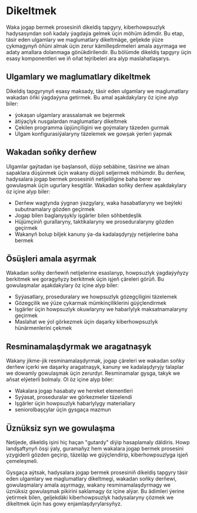# Dikeltmek

Waka jogap bermek prosesiniň dikeldiş tapgyry, kiberhowpsuzlyk hadysasyndan soň kadaly ýagdaýa gelmek üçin möhüm ädimdir. Bu etap, täsir eden ulgamlary we maglumatlary dikeltmäge, geljekde ýüze çykmagynyň öňüni almak üçin zerur kämilleşdirmeleri amala aşyrmaga we adaty amallara dolanmaga gönükdirilendir. Bu bölümde dikeldiş tapgyry üçin esasy komponentleri we iň oňat tejribeleri ara alyp maslahatlaşarys.

## Ulgamlary we maglumatlary dikeltmek

Dikeldiş tapgyrynyň esasy maksady, täsir eden ulgamlary we maglumatlary wakadan öňki ýagdaýyna getirmek. Bu amal aşakdakylary öz içine alyp biler:

- ýokaşan ulgamlary arassalamak we bejermek
- ätiýaçlyk nusgalardan maglumatlary dikeltmek
- Çekilen programma üpjünçiligini we goýmalary täzeden gurmak
- Ulgam konfigurasiýalaryny täzelemek we gowşak ýerleri ýapmak

## Wakadan soňky derňew

Ulgamlar gaýtadan işe başlansoň, düýp sebäbine, täsirine we alnan sapaklara düşünmek üçin wakany düýpli seljermek möhümdir. Bu derňew, hadysalara jogap bermek prosesiniň netijeliligine baha berer we gowulaşmak üçin ugurlary kesgitlär. Wakadan soňky derňew aşakdakylary öz içine alyp biler:

- Derňew wagtynda ýygnan ýazgylary, waka hasabatlaryny we beýleki subutnamalary gözden geçirmek
- Jogap bilen baglanyşykly işgärler bilen söhbetdeşlik
- Hüjümçiniň gurallaryny, taktikalaryny we proseduralaryny gözden geçirmek
- Wakanyň bolup biljek kanuny ýa-da kadalaşdyryjy netijelerine baha bermek

## Ösüşleri amala aşyrmak

Wakadan soňky derňewiň netijelerine esaslanyp, howpsuzlyk ýagdaýyňyzy berkitmek we goragyňyzy berkitmek üçin işjeň çäreleri görüň. Bu gowulaşmalar aşakdakylary öz içine alyp biler:

- Syýasatlary, proseduralary we howpsuzlyk gözegçiligini täzelemek
- Gözegçilik we ýüze çykarmak mümkinçiliklerini güýçlendirmek
- Işgärler üçin howpsuzlyk okuwlaryny we habarlylyk maksatnamalaryny geçirmek
- Maslahat we ýol görkezmek üçin daşarky kiberhowpsuzlyk hünärmenlerini çekmek

## Resminamalaşdyrmak we aragatnaşyk

Wakany jikme-jik resminamalaşdyrmak, jogap çäreleri we wakadan soňky derňew içerki we daşarky aragatnaşyk, kanuny we kadalaşdyryjy talaplar we dowamly gowulaşmak üçin zerurdyr. Resminamalar gysga, takyk we aňsat elýeterli bolmaly. Ol öz içine alyp biler:

- Wakalara jogap hasabaty we hereket elementleri
- Syýasat, proseduralar we görkezmeler täzelendi
- Işgärler üçin howpsuzlyk habarlylygy materiallary
- seniorolbaşçylar üçin gysgaça mazmun

## Üznüksiz syn we gowulaşma

Netijede, dikeldiş işini hiç haçan "gutardy" diýip hasaplamaly däldiris. Howp landşaftynyň ösşi ýaly, guramaňyz hem wakalara jogap bermek prosesini yzygiderli gözden geçirip, täzeläp we güýçlendirip, kiberhowpsuzlyga işjeň çemeleşmeli.

Gysgaça aýtsak, hadysalara jogap bermek prosesiniň dikeldiş tapgyry täsir eden ulgamlary we maglumatlary dikeltmegi, wakadan soňky derňewi, gowulaşmalary amala aşyrmagy, wakany resminamalaşdyrmagy we üznüksiz gowulaşmak pikirini saklamagy öz içine alýar. Bu ädimleri ýerine ýetirmek bilen, geljekdäki kiberhowpsuzlyk hadysalaryny çözmek we dikeltmek üçin has gowy enjamlaşdyrylarsyňyz.